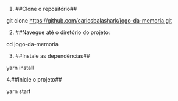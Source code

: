 1. ##Clone o repositório##

git clone https://github.com/carlosbalashark/jogo-da-memoria.git

2. ##Navegue até o diretório do projeto:

cd jogo-da-memoria

3. ##Instale as dependências##

yarn install

4.##Inicie o projeto##

yarn start